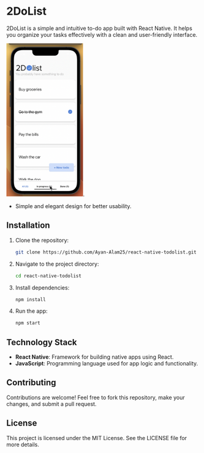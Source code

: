 # 2DoList

2DoList is a simple and intuitive to-do app built with React Native. It helps you organize your tasks effectively with a clean and user-friendly interface.

<img src="./assets/mockupTodo.png" alt="Screenshot of 2DoList" width="200" height="400">.
- Simple and elegant design for better usability.

## Installation

1. Clone the repository:
   ```bash
   git clone https://github.com/Ayan-Alam25/react-native-todolist.git
   ```
2. Navigate to the project directory:
   ```bash
   cd react-native-todolist
   ```
3. Install dependencies:
   ```bash
   npm install
   ```
4. Run the app:
   ```bash
   npm start
   ```

## Technology Stack
- **React Native**: Framework for building native apps using React.
- **JavaScript**: Programming language used for app logic and functionality.

## Contributing
Contributions are welcome! Feel free to fork this repository, make your changes, and submit a pull request.

## License
This project is licensed under the MIT License. See the LICENSE file for more details.
